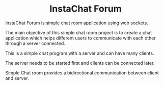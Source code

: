 <h1 align="center">InstaChat Forum</h1>
<p align="left">
</p>

InstaChat Forum is simple chat room application using web sockets.

The main objective of this simple chat room project is to create a chat application which helps different users to communicate with each other through a server connected.

This is a simple chat program with a server and can have many clients.

The server needs to be started first and clients can be connected later.

Simple Chat room provides a bidirectional communication between client and server. 

